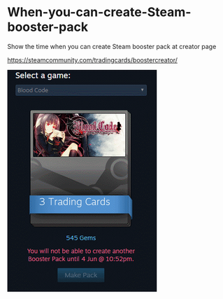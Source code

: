 # When-you-can-create-Steam-booster-pack
Show the time when you can create Steam booster pack at creator page

https://steamcommunity.com/tradingcards/boostercreator/

![sample](https://github.com/qiaohs/When-you-can-create-Steam-booster-pack/raw/master/sample.gif)
